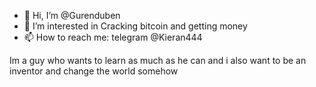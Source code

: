- 👋 Hi, I’m @Gurenduben
- 👀 I’m interested in Cracking bitcoin and getting money
- 📫 How to reach me: telegram @Kieran444

Im a guy who wants to learn as much as he can and i also want to be an inventor and change the world somehow

